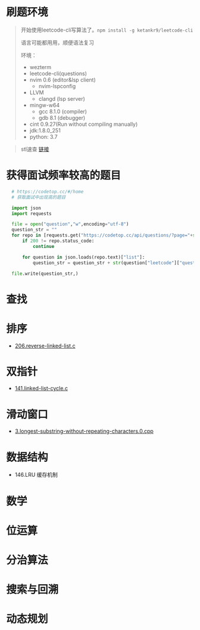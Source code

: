 # 刷题环境

> 开始使用leetcode-cli写算法了。`npm install -g ketankr9/leetcode-cli`
>
> 语言可能都用用，顺便语法复习
>
> 环境：
> - wezterm
> - leetcode-cli(questions)
> - nvim 0.6 (editor&lsp client)
>   - nvim-lspconfig
> - LLVM
>   - clangd (lsp server)
> - mingw-w64
>   - gcc 8.1.0 (compiler)
>   - gdb 8.1 (debugger)
> - cint 0.9.27(Run without compiling manually)
> - jdk:1.8.0_251
> - python: 3.7

> stl速查 [链接](../C/STL.md)


# 获得面试频率较高的题目

```python
  # https://codetop.cc/#/home
  # 获取面试中出现高的题目

  import json
  import requests

  file = open("question","w",encoding="utf-8")
  question_str = ""
  for repo in [requests.get("https://codetop.cc/api/questions/?page="+str(i)+"&search=&ordering=-frequency") for i in range(1,45)]:
      if 200 != repo.status_code:
          continue

      for question in json.loads(repo.text)["list"]:
          question_str = question_str + str(question["leetcode"]["question_id"]) + ":" + str(question["leetcode"]["title"])  + "\r\n"

  file.write(question_str,)
```

# 查找

# 排序

- [206.reverse-linked-list.c](./src/leetcode/206.reverse-linked-list.c)

# 双指针

- [141.linked-list-cycle.c](./src/leetcode/141.linked-list-cycle.c)

# 滑动窗口

- [3.longest-substring-without-repeating-characters.0.cpp](./src/leetcode/3.longest-substring-without-repeating-characters.0.cpp)

# 数据结构

- 146.LRU 缓存机制

# 数学

# 位运算

# 分治算法

# 搜索与回溯

# 动态规划


